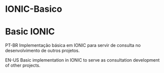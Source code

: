 # IONIC-Basico
# Basic IONIC

PT-BR
Implementação básica em IONIC para servir de consulta no desenvolvimento de outros projetos.

EN-US
Basic implementation in IONIC to serve as consultation development of other projects.
